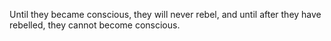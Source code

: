 Until they became conscious, they will never rebel, and until after they have rebelled, they cannot become conscious.